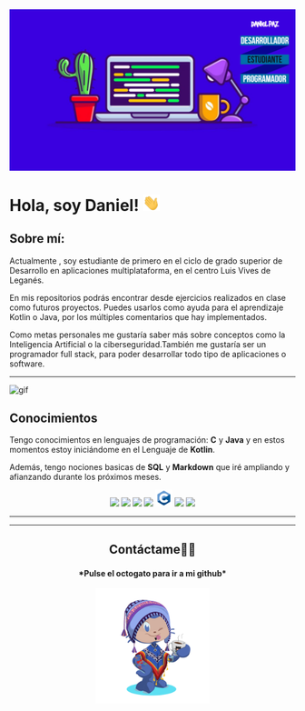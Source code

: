 <a href="https://github.com/DanielParin">
 <img src="./Images/baner.jpg" />
 </a>

# Hola, soy Daniel! <img src="https://raw.githubusercontent.com/ABSphreak/ABSphreak/master/gifs/Hi.gif" width="30px">
## Sobre mí:
Actualmente , soy estudiante de primero en el ciclo de grado superior
de Desarrollo en aplicaciones multiplataforma, en el centro Luis Vives
de Leganés.

En mis repositorios podrás encontrar desde ejercicios realizados en 
clase como futuros proyectos. Puedes usarlos como
ayuda para el aprendizaje Kotlin o Java, por los múltiples comentarios que hay implementados.

Como metas personales me gustaría saber más sobre conceptos como la 
Inteligencia Artificial o la ciberseguridad.También me gustaría ser un programador full stack, para poder desarrollar todo tipo de aplicaciones o software.




---


![gif](https://media1.giphy.com/media/L1R1tvI9svkIWwpVYr/giphy.gif?cid=ecf05e47umws0jsygroqh93nnn602quwccukxl8a198cwfug&rid=giphy.gif&ct=g)



## Conocimientos

Tengo conocimientos en lenguajes de programación: **C** y **Java** y
en estos momentos estoy iniciándome en  el Lenguaje de **Kotlin**.

 Además, tengo nociones basicas de **SQL** y **Markdown** que iré ampliando y afianzando durante los próximos meses.
 
 <p align="center">
<img loading="lazy" src="https://www.jetbrains.com/academy/img/icon-kotlin-new.svg" 
height="25">
<img loading="lazy" src="https://miro.medium.com/max/650/1*zzvdRmHGGXONZpuQ2FeqsQ.png" 
height="30">
<img loading="lazy" src="https://www.sommelierdecafe.com/2019/wp-content/uploads/2009/06/java-logo1-1.png" 
height="30">
<img loading="lazy" src="https://upload.wikimedia.org/wikipedia/commons/thumb/6/61/HTML5_logo_and_wordmark.svg/512px-HTML5_logo_and_wordmark.svg.png" 
height="30">
<img loading="lazy" src="https://raw.githubusercontent.com/github/explore/f3e22f0dca2be955676bc70d6214b95b13354ee8/topics/c/c.png" 
height="30">
<img loading="lazy" src="https://www.svgrepo.com/show/373848/mysql.svg" 
height="30">
<img loading="lazy" src="https://www.svgrepo.com/show/344277/markdown-fill.svg" 
height="30">
</p>

 ---





---

 <h2><p align="center"> Contáctame👍🏼 </p></h2>
 <h4><p align="center"> *Pulse el octogato para ir a mi github* </p></h4>



<p align="center">
<a href="https://github.com/DanielParin">
 <img src="./Images/octocat.jpg" width=40%/>
 </a>
 
</p>



